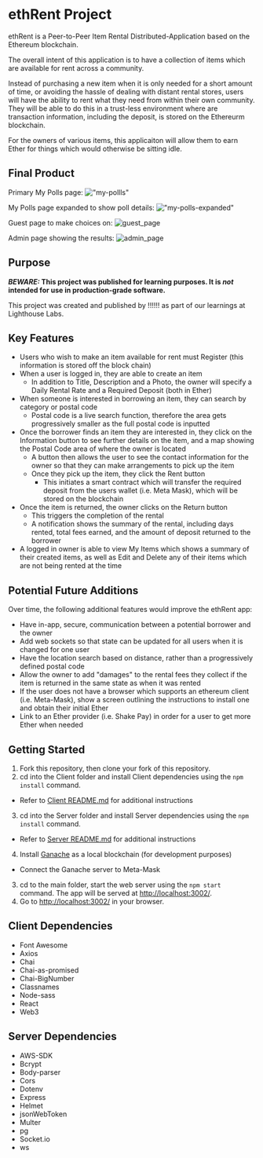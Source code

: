 # ethRent Project

ethRent is a Peer-to-Peer Item Rental Distributed-Application based on the Ethereum blockchain. 

The overall intent of this application is to have a collection of items which are available for rent across a community. 

Instead of purchasing a new item when it is only needed for a short amount of time, or avoiding the hassle of dealing with distant rental stores, users will have the ability to rent what they need from within their own community. They will be able to do this in a trust-less environment where are transaction information, including the deposit, is stored on the Ethereurm blockchain.

For the owners of various items, this applicaiton will allow them to earn Ether for things which would otherwise be sitting idle.

## Final Product

Primary My Polls page:
!["my-pollls"](public/static/images/my_polls.png)

My Polls page expanded to show poll details:
!["my-polls-expanded"](public/static/images/my_polls_expand.png)

Guest page to make choices on:
![guest_page](public/static/images/guest_page.png)

Admin page showing the results:
![admin_page](public/static/images/admin_page.png)


## Purpose

**_BEWARE:_ This project was published for learning purposes. It is _not_ intended for use in production-grade software.**

This project was created and published by !!!!!! as part of our learnings at Lighthouse Labs. 

## Key Features

* Users who wish to make an item available for rent must Register (this information is stored off the block chain)
* When a user is logged in, they are able to create an item
  * In addition to Title, Description and a Photo, the owner will specify a Daily Rental Rate and a Required Deposit (both in Ether)
* When someone is interested in borrowing an item, they can search by category or postal code
  * Postal code is a live search function, therefore the area gets progressively smaller as the full postal code is inputted
* Once the borrower finds an item they are interested in, they click on the Information button to see further details on the item, and a map showing the Postal Code area of where the owner is located
  * A button then allows the user to see the contact information for the owner so that they can make arrangements to pick up the item
  * Once they pick up the item, they click the Rent button
    * This initiates a smart contract which will transfer the required deposit from the users wallet (i.e. Meta Mask), which will be stored on the blockchain
* Once the item is returned, the owner clicks on the Return button
  * This triggers the completion of the rental
  * A notification shows the summary of the rental, including days rented, total fees earned, and the amount of deposit returned to the borrower
* A logged in owner is able to view My Items which shows a summary of their created items, as well as Edit and Delete any of their items which are not being rented at the time


## Potential Future Additions

Over time, the following additional features would improve the ethRent app:
* Have in-app, secure, communication between a potential borrower and the owner
* Add web sockets so that state can be updated for all users when it is changed for one user
* Have the location search based on distance, rather than a progressively defined postal code
* Allow the owner to add "damages" to the rental fees they collect if the item is returned in the same state as when it was rented
* If the user does not have a browser which supports an ethereum client (i.e. Meta-Mask), show a screen outlining the instructions to install one and obtain their initial Ether
* Link to an Ether provider (i.e. Shake Pay) in order for a user to get more Ether when needed


## Getting Started

1. Fork this repository, then clone your fork of this repository.
2. cd into the Client folder and install Client dependencies using the `npm install` command.
  * Refer to [Client README.md](/client/README.md) for additional instructions
3. cd into the Server folder and install Server dependencies using the `npm install` command.
  * Refer to [Server README.md](/server/README.md) for additional instructions
4. Install [Ganache](https://www.trufflesuite.com/ganache) as a local blockchain (for development purposes)
  * Connect the Ganache server to Meta-Mask
3. cd to the main folder, start the web server using the `npm start` command. The app will be served at <http://localhost:3002/>.
4. Go to <http://localhost:3002/> in your browser.

## Client Dependencies

- Font Awesome
- Axios
- Chai
- Chai-as-promised
- Chai-BigNumber
- Classnames
- Node-sass
- React
- Web3

## Server Dependencies

- AWS-SDK
- Bcrypt
- Body-parser
- Cors
- Dotenv
- Express
- Helmet
- jsonWebToken
- Multer
- pg
- Socket.io
- ws

